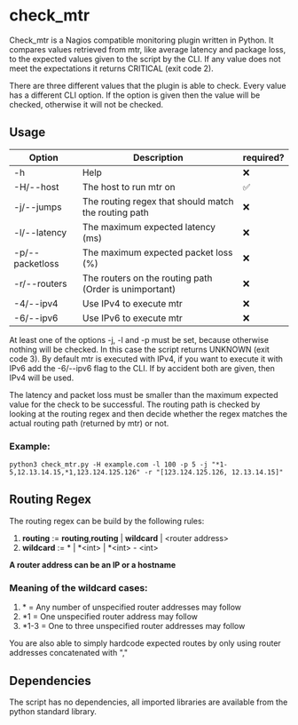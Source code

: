 # check_mtr

Check_mtr is a Nagios compatible monitoring plugin written in Python. It compares values retrieved from mtr, 
like average latency and package loss, to the expected values given to the script by the CLI. If any value does not meet the
expectations it returns CRITICAL (exit code 2).

There are three different values that the plugin is able to check. Every value has a different CLI option. If the option
is given then the value will be checked, otherwise it will not be checked.

## Usage

|                          Option                                 |         Description                                     |      required?              |            
|-----------------------------------------------------------------|---------------------------------------------------------|-----------------------------|
| -h                                                              | Help                                                    | ❌                          |
| -H/--host <host>                                                | The host to run mtr on                                  | ✅                          |
| -j/--jumps <routing regex>                                      | The routing regex that should match the routing path    | ❌                          |
| -l/--latency <latency>                                          | The maximum expected latency (ms)                       | ❌                          |
| -p/--packetloss <packet loss>                                   | The maximum expected packet loss (%)                    | ❌                          |
| -r/--routers                                                    | The routers on the routing path (Order is unimportant)  | ❌                          |
| -4/--ipv4                                                       | Use IPv4 to execute mtr                                 | ❌                          |
| -6/--ipv6                                                       | Use IPv6 to execute mtr                                 | ❌                          |


At least one of the options -j, -l and -p must be set, because otherwise nothing will be checked.
In this case the script returns UNKNOWN (exit code 3).
By default mtr is executed with IPv4, if you want to execute it with IPv6 add the -6/--ipv6 flag to the CLI.
If by accident both are given, then IPv4 will be used.

The latency and packet loss must be smaller than the maximum expected value for the check to be successful.
The routing path is checked by looking at the routing regex and then decide whether the regex matches the actual
routing path (returned by mtr) or not.

### Example:
```shell
python3 check_mtr.py -H example.com -l 100 -p 5 -j "*1-5,12.13.14.15,*1,123.124.125.126" -r "[123.124.125.126, 12.13.14.15]"
```

## Routing Regex
The routing regex can be build by the following rules: 

1. **routing** := **routing**,**routing** | **wildcard** | \<router address\>
2. **wildcard** := * | *\<int\> | *\<int\> - \<int\>

**A router address can be an IP or a hostname**

### Meaning of the wildcard cases:
1. \* = Any number of unspecified router addresses may follow
2. \*1 = One unspecified router address may follow
3. \*1-3 = One to three unspecified router addresses may follow

You are also able to simply hardcode expected routes by only using router addresses concatenated
with ","


## Dependencies
The script has no dependencies, all imported libraries are available from the python
standard library.
